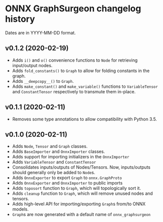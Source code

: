 # ONNX GraphSurgeon changelog history

Dates are in YYYY-MM-DD format.

## v0.1.2 (2020-02-19)
- Adds `i()` and `o()` convenience functions to `Node` for retrieving input/output nodes.
- Adds `fold_constants()` to `Graph` to allow for folding constants in the graph.
- Adds `__deepcopy__()` to `Graph`.
- Adds `make_constant()` and `make_variable()` functions to `VariableTensor` and `ConstantTensor` respectively to transmute them in-place.

## v0.1.1 (2020-02-11)
- Removes some type annotations to allow compatibility with Python 3.5.

## v0.1.0 (2020-02-11)
- Adds `Node`, `Tensor` and `Graph` classes.
- Adds `BaseImporter` and `OnnxImporter` classes.
- Adds support for importing initializers in the `OnnxImporter`
- Adds `VariableTensor` and `ConstantTensor`
- Consolidates inputs/outputs of Nodes/Tensors. Now, inputs/outputs should generally only be added to `Node`s.
- Adds `OnnxExporter` to export `Graph` to `onnx.GraphProto`
- Adds `OnnxExporter` and `OnnxImporter` to public imports
- Adds `toposort` function to `Graph`, which will topologically sort it.
- Adds `cleanup` function to `Graph`, which will remove unused nodes and tensors.
- Adds high-level API for importing/exporting `Graph`s from/to ONNX models.
- `Graph`s are now generated with a default name of `onnx_graphsurgeon`
